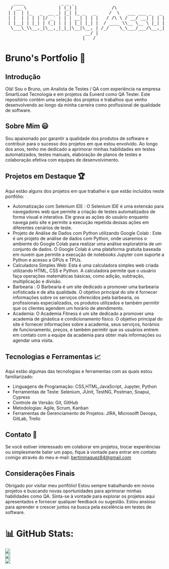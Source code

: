 <pre>
   ____              _ _ _                                                           
  / __ \            | (_) |             /\                                           
 | |  | |_   _  __ _| |_| |_ _   _     /  \   ___ ___ _   _ _ __ __ _ _ __   ___ ___ 
 | |  | | | | |/ _` | | | __| | | |   / /\ \ / __/ __| | | | '__/ _` | '_ \ / __/ _ \
 | |__| | |_| | (_| | | | |_| |_| |  / ____ \\__ \__ \ |_| | | | (_| | | | | (_|  __/
  \___\_\\__,_|\__,_|_|_|\__|\__, | /_/    \_\___/___/\__,_|_|  \__,_|_| |_|\___\___|
                              __/ |                                                  
                             |___/                                                   
</pre>

# Bruno's Portfolio 👋

## Introdução
Olá! Sou o Bruno, um Analista de Testes / QA com experiência na empresa SmartLoad Tecnologia e em projetos da Eunerd como QA Tester. Este repositório contém uma seleção dos projetos e trabalhos que venho desenvolvendo ao longo da minha carreira como profissional de qualidade de software.
## Sobre Mim 😃
Sou apaixonado por garantir a qualidade dos produtos de software e contribuir para o sucesso dos projetos em que estou envolvido. Ao longo dos anos, tenho me dedicado a aprimorar minhas habilidades em testes automatizados, testes manuais, elaboração de planos de testes e colaboração efetiva com equipes de desenvolvimento.
## Projetos em Destaque 🏆
Aqui estão alguns dos projetos em que trabalhei e que estão incluídos neste portfólio:
* Automatização com Selenium IDE : O Selenium IDE é uma extensão para navegadores web que permite a criação de testes automatizados de forma visual e interativa. Ele grava as ações do usuário enquanto navega pelo site e permite a execução repetida dessas ações em diferentes cenários de teste.
* Projeto de Análise de Dados com Python utilizando Google Colab : Este é um projeto de análise de dados com Python, onde usaremos o ambiente do Google Colab para realizar uma análise exploratória de um conjunto de dados. O Google Colab é uma plataforma gratuita baseada em nuvem que permite a execução de notebooks Jupyter com suporte a Python e acesso a GPUs e TPUs.
* Calculadora Simples Web: Esta é uma calculadora simples web criada utilizando HTML, CSS e Python. A calculadora permite que o usuário faça operações matemáticas básicas, como adição, subtração, multiplicação e divisão.
* Barbearia : O Barbearia é um site dedicado a promover uma barbearia sofisticada e de alta qualidade. O objetivo principal do site é fornecer informações sobre os serviços oferecidos pela barbearia, os profissionais especializados, os produtos utilizados e também permitir que os clientes agendem um horário de atendimento.
* Academia: O Academia Fitness é um site dedicado a promover uma academia de ginástica e condicionamento físico. O objetivo principal do site é fornecer informações sobre a academia, seus serviços, horários de funcionamento, preços, e também permitir que os usuários entrem em contato com a equipe da academia para obter mais informações ou agendar uma visita.
## Tecnologias e Ferramentas 📈 
Aqui estão algumas das tecnologias e ferramentas com as quais estou familiarizado:
* Linguagens de Programação: CSS,HTML,JavaScript, Jupyter, Python
* Ferramentas de Teste: Selenium, JUnit, TestNG, Postman, Soapui, Cypress
* Controle de Versão: Git, GitHub
* Metodologias: Agile, Scrum, Kanban
* Ferramentas de Gerenciamento de Projetos: JIRA, Microsolft Devops, GitLab, Trello
## Contato 📧
Se você estiver interessado em colaborar em projetos, trocar experiências ou simplesmente bater um papo, fique à vontade para entrar em contato comigo através do meu e-mail: bertinmaquez84@gmail.com
## Considerações Finais
Obrigado por visitar meu portfólio! Estou sempre trabalhando em novos projetos e buscando novas oportunidades para aprimorar minhas habilidades como QA. Sinta-se à vontade para explorar os projetos aqui apresentados e fornecer qualquer feedback ou sugestão. Estou ansioso para aprender e crescer juntos na busca pela excelência em testes de software.

# 📊 GitHub Stats:
![](https://github-readme-stats.vercel.app/api?username=Marquezbertin&theme=github_dark&hide_border=false&include_all_commits=true&count_private=true)<br/>
![](https://github-readme-streak-stats.herokuapp.com/?user=Marquezbertin&theme=github-dark-blue&hide_border=false)<br/>
![](https://github-readme-stats.vercel.app/api/top-langs/?username=Marquezbertin&theme=github_dark&hide_border=false&include_all_commits=true&count_private=true&layout=compact)

